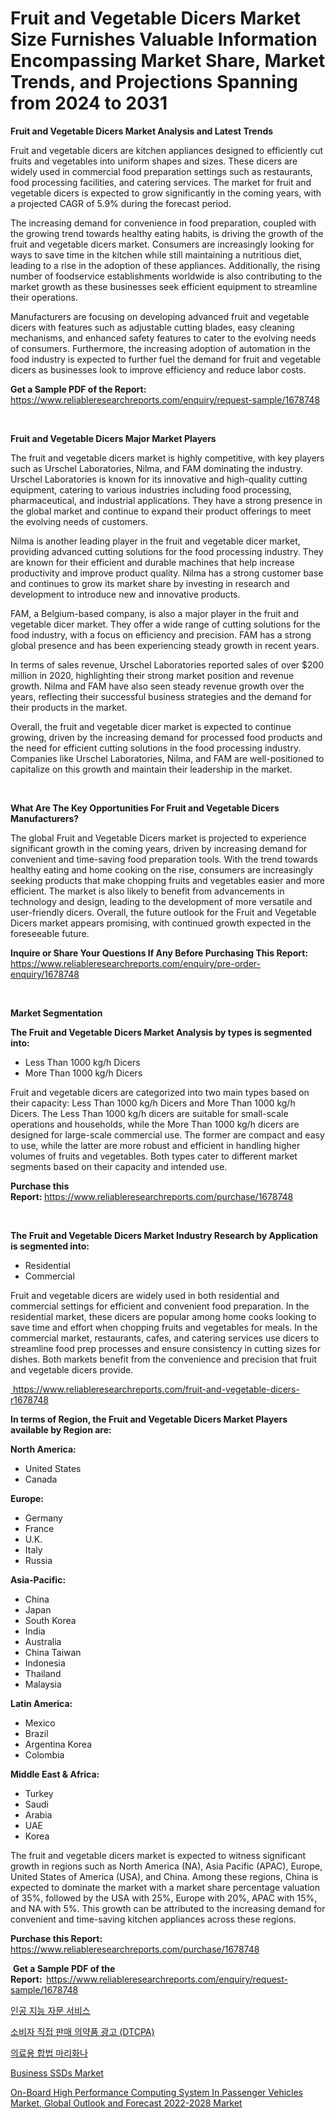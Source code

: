 <p><h1>Fruit and Vegetable Dicers Market Size Furnishes Valuable Information Encompassing Market Share, Market Trends, and Projections Spanning from 2024 to 2031</h1></p><p><strong>Fruit and Vegetable Dicers Market Analysis and Latest Trends</strong></p>
<p><p>Fruit and vegetable dicers are kitchen appliances designed to efficiently cut fruits and vegetables into uniform shapes and sizes. These dicers are widely used in commercial food preparation settings such as restaurants, food processing facilities, and catering services. The market for fruit and vegetable dicers is expected to grow significantly in the coming years, with a projected CAGR of 5.9% during the forecast period. </p><p>The increasing demand for convenience in food preparation, coupled with the growing trend towards healthy eating habits, is driving the growth of the fruit and vegetable dicers market. Consumers are increasingly looking for ways to save time in the kitchen while still maintaining a nutritious diet, leading to a rise in the adoption of these appliances. Additionally, the rising number of foodservice establishments worldwide is also contributing to the market growth as these businesses seek efficient equipment to streamline their operations.</p><p>Manufacturers are focusing on developing advanced fruit and vegetable dicers with features such as adjustable cutting blades, easy cleaning mechanisms, and enhanced safety features to cater to the evolving needs of consumers. Furthermore, the increasing adoption of automation in the food industry is expected to further fuel the demand for fruit and vegetable dicers as businesses look to improve efficiency and reduce labor costs.</p></p>
<p><strong>Get a Sample PDF of the Report:&nbsp;</strong> <a href="https://www.reliableresearchreports.com/enquiry/request-sample/1678748">https://www.reliableresearchreports.com/enquiry/request-sample/1678748</a></p>
<p>&nbsp;</p>
<p><strong>Fruit and Vegetable Dicers Major Market Players</strong></p>
<p><p>The fruit and vegetable dicers market is highly competitive, with key players such as Urschel Laboratories, Nilma, and FAM dominating the industry. Urschel Laboratories is known for its innovative and high-quality cutting equipment, catering to various industries including food processing, pharmaceutical, and industrial applications. They have a strong presence in the global market and continue to expand their product offerings to meet the evolving needs of customers.</p><p>Nilma is another leading player in the fruit and vegetable dicer market, providing advanced cutting solutions for the food processing industry. They are known for their efficient and durable machines that help increase productivity and improve product quality. Nilma has a strong customer base and continues to grow its market share by investing in research and development to introduce new and innovative products.</p><p>FAM, a Belgium-based company, is also a major player in the fruit and vegetable dicer market. They offer a wide range of cutting solutions for the food industry, with a focus on efficiency and precision. FAM has a strong global presence and has been experiencing steady growth in recent years.</p><p>In terms of sales revenue, Urschel Laboratories reported sales of over $200 million in 2020, highlighting their strong market position and revenue growth. Nilma and FAM have also seen steady revenue growth over the years, reflecting their successful business strategies and the demand for their products in the market.</p><p>Overall, the fruit and vegetable dicer market is expected to continue growing, driven by the increasing demand for processed food products and the need for efficient cutting solutions in the food processing industry. Companies like Urschel Laboratories, Nilma, and FAM are well-positioned to capitalize on this growth and maintain their leadership in the market.</p></p>
<p>&nbsp;</p>
<p><strong>What Are The Key Opportunities For Fruit and Vegetable Dicers Manufacturers?</strong></p>
<p><p>The global Fruit and Vegetable Dicers market is projected to experience significant growth in the coming years, driven by increasing demand for convenient and time-saving food preparation tools. With the trend towards healthy eating and home cooking on the rise, consumers are increasingly seeking products that make chopping fruits and vegetables easier and more efficient. The market is also likely to benefit from advancements in technology and design, leading to the development of more versatile and user-friendly dicers. Overall, the future outlook for the Fruit and Vegetable Dicers market appears promising, with continued growth expected in the foreseeable future.</p></p>
<p><strong>Inquire or Share Your Questions If Any Before Purchasing This Report:</strong> <a href="https://www.reliableresearchreports.com/enquiry/pre-order-enquiry/1678748">https://www.reliableresearchreports.com/enquiry/pre-order-enquiry/1678748</a></p>
<p>&nbsp;</p>
<p><strong>Market Segmentation</strong></p>
<p><strong>The Fruit and Vegetable Dicers Market Analysis by types is segmented into:</strong></p>
<p><ul><li>Less Than 1000 kg/h Dicers</li><li>More Than 1000 kg/h Dicers</li></ul></p>
<p><p>Fruit and vegetable dicers are categorized into two main types based on their capacity: Less Than 1000 kg/h Dicers and More Than 1000 kg/h Dicers. The Less Than 1000 kg/h dicers are suitable for small-scale operations and households, while the More Than 1000 kg/h dicers are designed for large-scale commercial use. The former are compact and easy to use, while the latter are more robust and efficient in handling higher volumes of fruits and vegetables. Both types cater to different market segments based on their capacity and intended use.</p></p>
<p><strong>Purchase this Report:&nbsp;</strong><a href="https://www.reliableresearchreports.com/purchase/1678748">https://www.reliableresearchreports.com/purchase/1678748</a></p>
<p>&nbsp;</p>
<p><strong>The Fruit and Vegetable Dicers Market Industry Research by Application is segmented into:</strong></p>
<p><ul><li>Residential</li><li>Commercial</li></ul></p>
<p><p>Fruit and vegetable dicers are widely used in both residential and commercial settings for efficient and convenient food preparation. In the residential market, these dicers are popular among home cooks looking to save time and effort when chopping fruits and vegetables for meals. In the commercial market, restaurants, cafes, and catering services use dicers to streamline food prep processes and ensure consistency in cutting sizes for dishes. Both markets benefit from the convenience and precision that fruit and vegetable dicers provide.</p></p>
<p><a href="https://www.reliableresearchreports.com/fruit-and-vegetable-dicers-r1678748">&nbsp;https://www.reliableresearchreports.com/fruit-and-vegetable-dicers-r1678748</a></p>
<p><strong>In terms of Region, the Fruit and Vegetable Dicers Market Players available by Region are:</strong></p>
<p>
    <p> <strong> North America: </strong>
        <ul>
            <li>United States</li>
            <li>Canada</li>
        </ul>
        </p> 
    <p> <strong> Europe: </strong>
        <ul>
            <li>Germany</li>
            <li>France</li>
            <li>U.K.</li>
            <li>Italy</li>
            <li>Russia</li>
        </ul>
        </p> 
    <p> <strong> Asia-Pacific: </strong>
        <ul>
            <li>China</li>
            <li>Japan</li>
            <li>South Korea</li>
            <li>India</li>
            <li>Australia</li>
            <li>China Taiwan</li>
            <li>Indonesia</li>
            <li>Thailand</li>
            <li>Malaysia</li>
        </ul>
        </p> 
    <p> <strong> Latin America: </strong>
        <ul>
            <li>Mexico</li>
            <li>Brazil</li>
            <li>Argentina Korea</li>
            <li>Colombia</li>
        </ul>
        </p> 
    <p> <strong> Middle East & Africa: </strong>
        <ul>
            <li>Turkey</li>
            <li>Saudi</li>
            <li>Arabia</li>
            <li>UAE</li>
            <li>Korea</li>
        </ul>
    </p>
    </p>
<p><p>The fruit and vegetable dicers market is expected to witness significant growth in regions such as North America (NA), Asia Pacific (APAC), Europe, United States of America (USA), and China. Among these regions, China is expected to dominate the market with a market share percentage valuation of 35%, followed by the USA with 25%, Europe with 20%, APAC with 15%, and NA with 5%. This growth can be attributed to the increasing demand for convenient and time-saving kitchen appliances across these regions.</p></p>
<p><strong>Purchase this Report: </strong><a href="https://www.reliableresearchreports.com/purchase/1678748">https://www.reliableresearchreports.com/purchase/1678748</a></p>
<p>&nbsp;<strong>Get a Sample PDF of the Report:&nbsp;&nbsp;</strong><a href="https://www.reliableresearchreports.com/enquiry/request-sample/1678748">https://www.reliableresearchreports.com/enquiry/request-sample/1678748</a></p>
<p><strong></strong></p>
<p><p><a href="https://github.com/erwindropdead54/Market-Research-Report-List-1/blob/main/278751993468.md">인공 지능 자문 서비스</a></p><p><a href="https://github.com/kein8762/Market-Research-Report-List-1/blob/main/195282893467.md">소비자 직접 판매 의약품 광고 (DTCPA)</a></p><p><a href="https://medium.com/@fredajerde/%EC%B9%98%EB%A3%8C%EC%9A%A9-%EB%8C%80%EB%A7%88%EC%B4%88-%EC%8B%9C%EC%9E%A5%EC%9D%80-%EC%8B%9C%EC%9E%A5-%EC%A0%90%EC%9C%A0%EC%9C%A8-%EC%8B%9C%EC%9E%A5-%EB%8F%99%ED%96%A5-%EB%B0%8F-%EC%8B%9C%EC%9E%A5-%EC%84%B1%EC%9E%A5%EC%97%90-%EB%8C%80%ED%95%9C-%EC%A0%95%EB%B3%B4%EB%A5%BC-%EC%A0%9C%EA%B3%B5%ED%95%A9%EB%8B%88%EB%8B%A4-a838b5a1b3aa">의료용 합법 마리화나</a></p><p><a href="https://issuu.com/reportprime-2/docs/business-ssds-market-size-2030.pptx">Business SSDs Market</a></p><p><a href="https://issuu.com/reportprime-2/docs/on-board-high-performance-computing-system-in-pass">On-Board High Performance Computing System In Passenger Vehicles Market, Global Outlook and Forecast 2022-2028 Market</a></p></p>